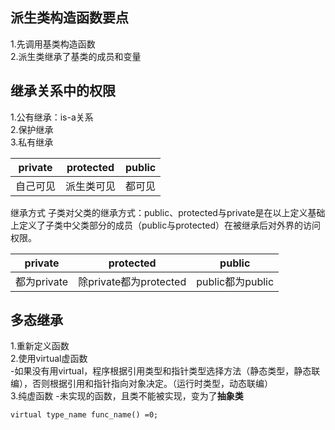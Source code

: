 ## 派生类构造函数要点 ##  
1.先调用基类构造函数  
2.派生类继承了基类的成员和变量  
## 继承关系中的权限 ##  
1.公有继承：is-a关系  
2.保护继承  
3.私有继承   


private | protected | public  
-|-|-  
自己可见|派生类可见|都可见  

继承方式
子类对父类的继承方式：public、protected与private是在以上定义基础上定义了子类中父类部分的成员（public与protected）在被继承后对外界的访问权限。

private | protected | public    
-|-|-  
都为private|除private都为protected|public都为public    


## 多态继承 ##  
1.重新定义函数  
2.使用virtual虚函数  
-如果没有用virtual，程序根据引用类型和指针类型选择方法（静态类型，静态联编），否则根据引用和指针指向对象决定。（运行时类型，动态联编）  
3.纯虚函数
-未实现的函数，且类不能被实现，变为了**抽象类**  
    
    virtual type_name func_name() =0;
